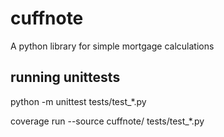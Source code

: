 # cuffnote
A python library for simple mortgage calculations

## running unittests
python -m unittest tests/test_*.py

coverage run --source cuffnote/ tests/test_*.py